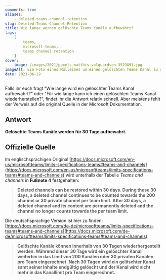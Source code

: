 ```yaml
---
comments: true
aliases:
    - deleted-teams-channel-retention
slug: Deleted-Teams-Channel-Retention
title: Wie lange werden gelöschte Teams Kanäle aufbewahrt?
tags:
    [
        teams,
        microsoft teams,
        teams channel retention
    ]
cover:
    image: /images/2021/pexels-matthis-volquardsen-3529891.jpg
imageAlt: Ein Foto eines Mülleimes um einen gelöschten Teams Kanal zu symbolisieren
date: 2021-06-29
---
```


Falls ihr euch fragt "Wie lange wird ein gelöschter Teams Kanal aufbewahrt?" oder "Für wie lange kann ich einen gelöschten Teams Kanal wiederherstellen?", findet ihr die Antwort relativ schnell. Aber meistens fehlt der Verweis auf die original Quelle in der Microsoft Dokumentation.

## Antwort

**Gelöschte Teams Kanäle werden für 30 Tage aufbewahrt.**

## Offizielle Quelle

Im englischsprachigen Original [https://docs.microsoft.com/en-us/microsoftteams/limits-specifications-teams#teams-and-channels](https://docs.microsoft.com/en-us/microsoftteams/limits-specifications-teams#teams-and-channels) wird unterhalb der Tabelle *Teams and channels* in **Fußnote 4** festgehalten:

> **Deleted channels can be restored within 30 days. During these 30 days, a deleted channel continues to be counted towards the 200 channel or 30 private channel per team limit. After 30 days, a deleted channel and its content are permanently deleted and the channel no longer counts towards the per team limit.**

Die deutschsprachige Version ist hier zu finden: [https://docs.microsoft.com/de-de/microsoftteams/limits-specifications-teams#teams-and-channels](https://docs.microsoft.com/de-de/microsoftteams/limits-specifications-teams#teams-and-channels)

> **Gelöschte Kanäle können innerhalb von 30 Tagen wiederhergestellt werden. Während dieser 30 Tage wird ein gelöschter Kanal weiterhin in das Limit von 200 Kanälen oder 30 privaten Kanälen pro Team eingerechnet. Nach 30 Tagen wird ein gelöschter Kanal samt seiner Inhalte endgültig gelöscht und der Kanal wird nicht mehr in das Kanallimit pro Team eingerechnet.**
